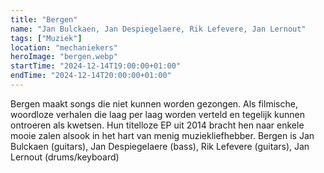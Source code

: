 ```yaml
---
title: "Bergen"
name: "Jan Bulckaen, Jan Despiegelaere, Rik Lefevere, Jan Lernout"
tags: ["Muziek"]
location: "mechaniekers"
heroImage: "bergen.webp"
startTime: "2024-12-14T19:00:00+01:00"
endTime: "2024-12-14T20:00:00+01:00"
---
```


Bergen maakt songs die niet kunnen worden gezongen. Als filmische, woordloze verhalen die laag per laag worden verteld en tegelijk kunnen ontroeren als kwetsen. Hun titelloze EP uit 2014 bracht hen naar enkele mooie zalen alsook in het hart van menig muziekliefhebber. Bergen is Jan Bulckaen (guitars), Jan Despiegelaere (bass), Rik Lefevere (guitars), Jan Lernout (drums/keyboard)
